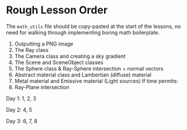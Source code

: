 # Rough Lesson Order

The `math_utils` file should be copy-pasted at the start of the lessons, no need for walking through implementing boring math boilerplate.

1. Outputting a PNG image
2. The Ray class
3. The Camera class and creating a sky gradient
4. The Scene and SceneObject classes
5. The Sphere class & Ray-Sphere intersection + normal vectors
6. Abstract material class and Lambertian (diffuse) material
7. Metal material and Emissive material (Light sources)
If time permits:
8. Ray-Plane intersection

Day 1: 1, 2, 3

Day 2: 4, 5

Day 3: 6, 7, 8